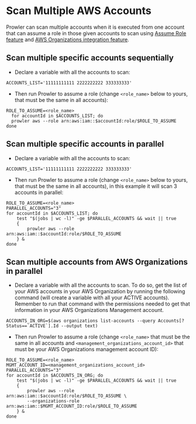 # Scan Multiple AWS Accounts

Prowler can scan multiple accounts when it is executed from one account that can assume a role in those given accounts to scan using [Assume Role feature](role-assumption.md) and [AWS Organizations integration feature](organizations.md).


## Scan multiple specific accounts sequentially

- Declare a variable with all the accounts to scan:

```
ACCOUNTS_LIST='11111111111 2222222222 333333333'
```

- Then run Prowler to assume a role (change `<role_name>` below to yours, that must be the same in all accounts):

```
ROLE_TO_ASSUME=<role_name>
  for accountId in $ACCOUNTS_LIST; do
  prowler aws --role arn:aws:iam::$accountId:role/$ROLE_TO_ASSUME
done
```

## Scan multiple specific accounts in parallel

- Declare a variable with all the accounts to scan:

```
ACCOUNTS_LIST='11111111111 2222222222 333333333'
```

- Then run Prowler to assume a role (change `<role_name>` below to yours, that must be the same in all accounts), in this example it will scan 3 accounts in parallel:

```
ROLE_TO_ASSUME=<role_name>
PARALLEL_ACCOUNTS="3"
for accountId in $ACCOUNTS_LIST; do
    test "$(jobs | wc -l)" -ge $PARALLEL_ACCOUNTS && wait || true
    {
        prowler aws --role arn:aws:iam::$accountId:role/$ROLE_TO_ASSUME
    } &
done
```

## Scan multiple accounts from AWS Organizations in parallel

- Declare a variable with all the accounts to scan. To do so, get the list of your AWS accounts in your AWS Organization by running the following command (will create a variable with all your ACTIVE accounts). Remember to run that command with the permissions needed to get that information in your AWS Organizations Management account.

```
ACCOUNTS_IN_ORG=$(aws organizations list-accounts --query Accounts[?Status==`ACTIVE`].Id --output text)
```

- Then run Prowler to assume a role (change `<role_name>` that must be the same in all accounts and `<management_organizations_account_id>` that must be your AWS Organizations management account ID):

```
ROLE_TO_ASSUME=<role_name>
MGMT_ACCOUNT_ID=<management_organizations_account_id>
PARALLEL_ACCOUNTS="3"
for accountId in $ACCOUNTS_IN_ORG; do
    test "$(jobs | wc -l)" -ge $PARALLEL_ACCOUNTS && wait || true
    {
        prowler aws --role arn:aws:iam::$accountId:role/$ROLE_TO_ASSUME \
        --organizations-role arn:aws:iam::$MGMT_ACCOUNT_ID:role/$ROLE_TO_ASSUME
    } &
done
```
